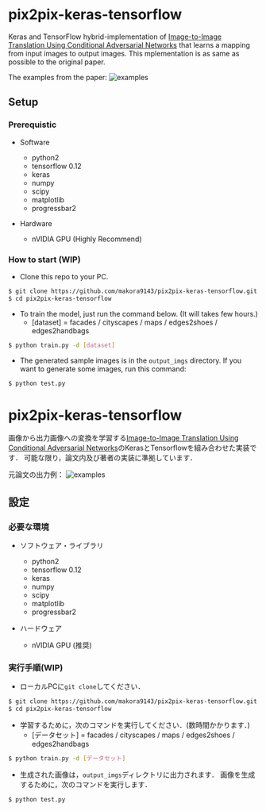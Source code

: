 # pix2pix-keras-tensorflow

Keras and TensorFlow hybrid-implementation of [Image-to-Image Translation Using Conditional Adversarial Networks](https://arxiv.org/pdf/1611.07004v1.pdf) that learns a mapping from input images to output images.
This mplementation is as same as possible to the original paper.

The examples from the paper:
![examples](examples.jpg)


## Setup

### Prerequistic

- Software
    - python2
    - tensorflow 0.12
    - keras 
    - numpy
    - scipy
    - matplotlib
    - progressbar2

- Hardware
    - nVIDIA GPU (Highly Recommend) 

### How to start (WIP)

- Clone this repo to your PC.

```bash
$ git clone https://github.com/makora9143/pix2pix-keras-tensorflow.git
$ cd pix2pix-keras-tensorflow

```
- To train the model, just run the command below. (It will takes few hours.)
  - [dataset] = facades / cityscapes / maps / edges2shoes / edges2handbags
```bash
$ python train.py -d [dataset]

```
- The generated sample images is in the `output_imgs` directory.
If you want to generate some images, run this command:

```bash
$ python test.py
```


# pix2pix-keras-tensorflow

画像から出力画像への変換を学習する[Image-to-Image Translation Using Conditional Adversarial Networks](https://arxiv.org/pdf/1611.07004v1.pdf)のKerasとTensorflowを組み合わせた実装です．
可能な限り，論文内及び著者の実装に準拠しています．

元論文の出力例：
![examples](examples.jpg)


## 設定

### 必要な環境

- ソフトウェア・ライブラリ
    - python2
    - tensorflow 0.12
    - keras 
    - numpy
    - scipy
    - matplotlib
    - progressbar2

- ハードウェア
    - nVIDIA GPU (推奨) 

### 実行手順(WIP)

- ローカルPCに`git clone`してください．

```bash
$ git clone https://github.com/makora9143/pix2pix-keras-tensorflow.git
$ cd pix2pix-keras-tensorflow

```
- 学習するために，次のコマンドを実行してください．(数時間かかります．)
  - [データセット] = facades / cityscapes / maps / edges2shoes / edges2handbags
```bash
$ python train.py -d [データセット]

```
- 生成された画像は，`output_imgs`ディレクトリに出力されます．
画像を生成するために，次のコマンドを実行します．

```bash
$ python test.py
```
